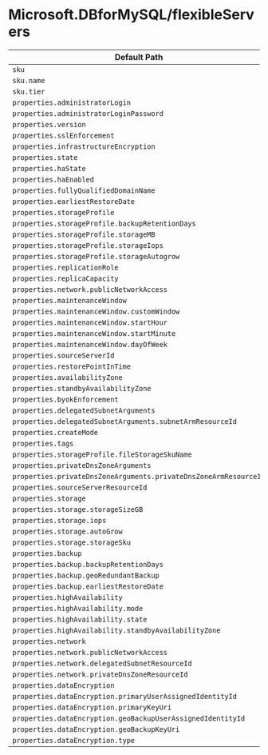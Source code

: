 # Microsoft.DBforMySQL/flexibleServers

| Default Path | Alias |
|---|---|
| `sku` | `Microsoft.DBForMySql/flexibleServers/sku` |
| `sku.name` | `Microsoft.DBForMySql/flexibleServers/sku.name` |
| `sku.tier` | `Microsoft.DBForMySql/flexibleServers/sku.tier` |
| `properties.administratorLogin` | `Microsoft.DBForMySql/flexibleServers/administratorLogin` |
| `properties.administratorLoginPassword` | `Microsoft.DBForMySql/flexibleServers/administratorLoginPassword` |
| `properties.version` | `Microsoft.DBForMySql/flexibleServers/version` |
| `properties.sslEnforcement` | `Microsoft.DBForMySql/flexibleServers/sslEnforcement` |
| `properties.infrastructureEncryption` | `Microsoft.DBForMySql/flexibleServers/infrastructureEncryption` |
| `properties.state` | `Microsoft.DBForMySql/flexibleServers/state` |
| `properties.haState` | `Microsoft.DBForMySql/flexibleServers/haState` |
| `properties.haEnabled` | `Microsoft.DBForMySql/flexibleServers/haEnabled` |
| `properties.fullyQualifiedDomainName` | `Microsoft.DBForMySql/flexibleServers/fullyQualifiedDomainName` |
| `properties.earliestRestoreDate` | `Microsoft.DBForMySql/flexibleServers/earliestRestoreDate` |
| `properties.storageProfile` | `Microsoft.DBForMySql/flexibleServers/storageProfile` |
| `properties.storageProfile.backupRetentionDays` | `Microsoft.DBForMySql/flexibleServers/storageProfile.backupRetentionDays` |
| `properties.storageProfile.storageMB` | `Microsoft.DBForMySql/flexibleServers/storageProfile.storageMB` |
| `properties.storageProfile.storageIops` | `Microsoft.DBForMySql/flexibleServers/storageProfile.storageIops` |
| `properties.storageProfile.storageAutogrow` | `Microsoft.DBForMySql/flexibleServers/storageProfile.storageAutogrow` |
| `properties.replicationRole` | `Microsoft.DBForMySql/flexibleServers/replicationRole` |
| `properties.replicaCapacity` | `Microsoft.DBForMySql/flexibleServers/replicaCapacity` |
| `properties.network.publicNetworkAccess` | `Microsoft.DBForMySql/flexibleServers/publicNetworkAccess` |
| `properties.maintenanceWindow` | `Microsoft.DBForMySql/flexibleServers/maintenanceWindow` |
| `properties.maintenanceWindow.customWindow` | `Microsoft.DBForMySql/flexibleServers/maintenanceWindow.customWindow` |
| `properties.maintenanceWindow.startHour` | `Microsoft.DBForMySql/flexibleServers/maintenanceWindow.startHour` |
| `properties.maintenanceWindow.startMinute` | `Microsoft.DBForMySql/flexibleServers/maintenanceWindow.startMinute` |
| `properties.maintenanceWindow.dayOfWeek` | `Microsoft.DBForMySql/flexibleServers/maintenanceWindow.dayOfWeek` |
| `properties.sourceServerId` | `Microsoft.DBForMySql/flexibleServers/sourceServerId` |
| `properties.restorePointInTime` | `Microsoft.DBForMySql/flexibleServers/restorePointInTime` |
| `properties.availabilityZone` | `Microsoft.DBForMySql/flexibleServers/availabilityZone` |
| `properties.standbyAvailabilityZone` | `Microsoft.DBForMySql/flexibleServers/standbyAvailabilityZone` |
| `properties.byokEnforcement` | `Microsoft.DBForMySql/flexibleServers/byokEnforcement` |
| `properties.delegatedSubnetArguments` | `Microsoft.DBForMySql/flexibleServers/delegatedSubnetArguments` |
| `properties.delegatedSubnetArguments.subnetArmResourceId` | `Microsoft.DBForMySql/flexibleServers/delegatedSubnetArguments.subnetArmResourceId` |
| `properties.createMode` | `Microsoft.DBForMySql/flexibleServers/createMode` |
| `properties.tags` | `Microsoft.DBForMySql/flexibleServers/tags` |
| `properties.storageProfile.fileStorageSkuName` | `Microsoft.DBForMySql/flexibleServers/storageProfile.fileStorageSkuName` |
| `properties.privateDnsZoneArguments` | `Microsoft.DBForMySql/flexibleServers/privateDnsZoneArguments` |
| `properties.privateDnsZoneArguments.privateDnsZoneArmResourceId` | `Microsoft.DBForMySql/flexibleServers/privateDnsZoneArguments.privateDnsZoneArmResourceId` |
| `properties.sourceServerResourceId` | `Microsoft.DBForMySql/flexibleServers/sourceServerResourceId` |
| `properties.storage` | `Microsoft.DBForMySql/flexibleServers/storage` |
| `properties.storage.storageSizeGB` | `Microsoft.DBForMySql/flexibleServers/storage.storageSizeGB` |
| `properties.storage.iops` | `Microsoft.DBForMySql/flexibleServers/storage.iops` |
| `properties.storage.autoGrow` | `Microsoft.DBForMySql/flexibleServers/storage.autoGrow` |
| `properties.storage.storageSku` | `Microsoft.DBForMySql/flexibleServers/storage.storageSku` |
| `properties.backup` | `Microsoft.DBForMySql/flexibleServers/backup` |
| `properties.backup.backupRetentionDays` | `Microsoft.DBForMySql/flexibleServers/backup.backupRetentionDays` |
| `properties.backup.geoRedundantBackup` | `Microsoft.DBForMySql/flexibleServers/backup.geoRedundantBackup` |
| `properties.backup.earliestRestoreDate` | `Microsoft.DBForMySql/flexibleServers/backup.earliestRestoreDate` |
| `properties.highAvailability` | `Microsoft.DBForMySql/flexibleServers/highAvailability` |
| `properties.highAvailability.mode` | `Microsoft.DBForMySql/flexibleServers/highAvailability.mode` |
| `properties.highAvailability.state` | `Microsoft.DBForMySql/flexibleServers/highAvailability.state` |
| `properties.highAvailability.standbyAvailabilityZone` | `Microsoft.DBForMySql/flexibleServers/highAvailability.standbyAvailabilityZone` |
| `properties.network` | `Microsoft.DBForMySql/flexibleServers/network` |
| `properties.network.publicNetworkAccess` | `Microsoft.DBForMySql/flexibleServers/network.publicNetworkAccess` |
| `properties.network.delegatedSubnetResourceId` | `Microsoft.DBForMySql/flexibleServers/network.delegatedSubnetResourceId` |
| `properties.network.privateDnsZoneResourceId` | `Microsoft.DBForMySql/flexibleServers/network.privateDnsZoneResourceId` |
| `properties.dataEncryption` | `Microsoft.DBForMySql/flexibleServers/dataEncryption` |
| `properties.dataEncryption.primaryUserAssignedIdentityId` | `Microsoft.DBForMySql/flexibleServers/dataEncryption.primaryUserAssignedIdentityId` |
| `properties.dataEncryption.primaryKeyUri` | `Microsoft.DBForMySql/flexibleServers/dataEncryption.primaryKeyUri` |
| `properties.dataEncryption.geoBackupUserAssignedIdentityId` | `Microsoft.DBForMySql/flexibleServers/dataEncryption.geoBackupUserAssignedIdentityId` |
| `properties.dataEncryption.geoBackupKeyUri` | `Microsoft.DBForMySql/flexibleServers/dataEncryption.geoBackupKeyUri` |
| `properties.dataEncryption.type` | `Microsoft.DBForMySql/flexibleServers/dataEncryption.type` |

